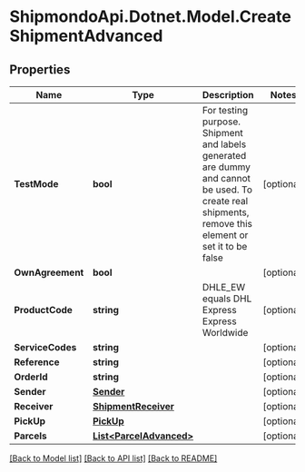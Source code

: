 # ShipmondoApi.Dotnet.Model.CreateShipmentAdvanced

## Properties

Name | Type | Description | Notes
------------ | ------------- | ------------- | -------------
**TestMode** | **bool** | For testing purpose. Shipment and labels generated are dummy and cannot be used. To create real shipments, remove this element or set it to be false | [optional] 
**OwnAgreement** | **bool** |  | [optional] 
**ProductCode** | **string** | DHLE_EW equals DHL Express Express Worldwide | [optional] 
**ServiceCodes** | **string** |  | [optional] 
**Reference** | **string** |  | [optional] 
**OrderId** | **string** |  | [optional] 
**Sender** | [**Sender**](Sender.md) |  | [optional] 
**Receiver** | [**ShipmentReceiver**](ShipmentReceiver.md) |  | [optional] 
**PickUp** | [**PickUp**](PickUp.md) |  | [optional] 
**Parcels** | [**List&lt;ParcelAdvanced&gt;**](ParcelAdvanced.md) |  | [optional] 

[[Back to Model list]](../README.md#documentation-for-models) [[Back to API list]](../README.md#documentation-for-api-endpoints) [[Back to README]](../README.md)

